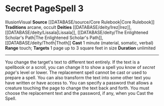 ﻿---
actions: null
area: null
bloodline: null
component:
- Material
- Somatic
- Verbal
cost: null
deity:
- '[[DATABASE/deity/Irez|Irez]]'
- '[[DATABASE/deity/Lissala|Lissala]]'
- '[[DATABASE/deity/The Enlightened Scholar''s Path|The Enlightened Scholar''sPath]]'
- '[[DATABASE/deity/Thoth|Thoth]]'
domain: null
duration: unlimited
element: null
heighten: null
heighten_level: '3'
id: '270'
lesson: null
level: '3'
mystery: null
name: Secret Page
patron_theme: null
range: touch
rarity: Common
requirement: null
rus_type_level: null
saving_throw: null
school: Illusion
source: '[[DATABASE/source/Core Rulebook|Core Rulebook]]'
target: 1 page up to 3 square feet in size
tradition:
- Arcane
- Occult
trait:
- '[[DATABASE/trait/Illusion|Illusion]]'
- '[[DATABASE/trait/Visual|Visual]]'
trigger: null
type: Spell

---
# Secret Page<span class="item-type">Spell 3</span>

<span class="item-trait">Illusion</span><span class="item-trait">Visual</span>
**Source** [[DATABASE/source/Core Rulebook|Core Rulebook]] 
**Traditions** arcane, occult
**Deities** [[DATABASE/deity/Irez|Irez]], [[DATABASE/deity/Lissala|Lissala]], [[DATABASE/deity/The Enlightened Scholar's Path|The Enlightened Scholar's Path]], [[DATABASE/deity/Thoth|Thoth]]
**Cast** 1 minute (material, somatic, verbal)
**Range** touch; **Targets** 1 page up to 3 square feet in size
**Duration** unlimited

---
You change the target's text to different text entirely. If the text is a spellbook or a scroll, you can change it to show a spell you know of _secret page_'s level or lower. The replacement spell cannot be cast or used to prepare a spell. You can also transform the text into some other text you have written or have access to. You can specify a password that allows a creature touching the page to change the text back and forth. You must choose the replacement text and the password, if any, when you Cast the Spell.